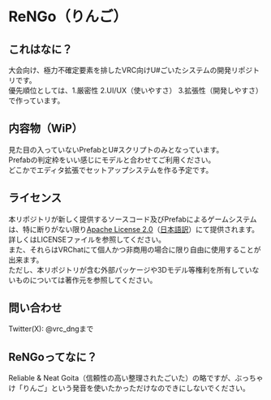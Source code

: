 # ReNGo（りんご）
## これはなに？
大会向け、極力不確定要素を排したVRC向けU#ごいたシステムの開発リポジトリです。<br>
優先順位としては、1.厳密性 2.UI/UX（使いやすさ） 3.拡張性（開発しやすさ）で作っています。

## 内容物（WiP）
見た目の入っていないPrefabとU#スクリプトのみとなっています。<br>
Prefabの判定枠をいい感じにモデルと合わせてご利用ください。<br>
どこかでエディタ拡張でセットアップシステムを作る予定です。<br>

## ライセンス
本リポジトリが新しく提供するソースコード及びPrefabによるゲームシステムは、特に断りがない限り[Apache License 2.0](https://www.apache.org/licenses/LICENSE-2.0)（[日本語訳](https://licenses.opensource.jp/Apache-2.0/Apache-2.0.html)）にて提供されます。<br>
詳しくはLICENSEファイルを参照してください。<br>
また、それらはVRChatにて個人かつ非商用の場合に限り自由に使用することが出来ます。<br>
ただし、本リポジトリが含む外部パッケージや3Dモデル等権利を所有していないものについては著作元を参照してください。<br>

## 問い合わせ
Twitter(X): @vrc_dngまで

## ReNGoってなに？
Reliable & Neat Goita（信頼性の高い整理されたごいた）の略ですが、ぶっちゃけ「りんご」という発音を使いたかっただけなのできにしないでください。
